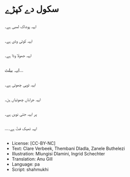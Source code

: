 # سکول دے کپڑے

##
ایہہ پوشاک لمبی ہے۔

##
ایہہ کوٹی وڈی ہے۔

##
ایہہ جھولا وڈا ہے۔

##
ایہہ بیلٹ...

##
ایہہ ٹوپی چھوٹی ہے۔

##
ایہہ جراباں چھوٹیاں ہن۔

##
پر ایہہ جتی نویں ہے۔

##
...ایہہ ٹھیک فٹّ ہے۔

##
* License: [CC-BY-NC]
* Text: Clare Verbeek, Thembani Dladla, Zanele Buthelezi
* Illustration: Mlungisi Dlamini, Ingrid Schechter
* Translation: Anu Gill
* Language: pa
* Script: shahmukhi
